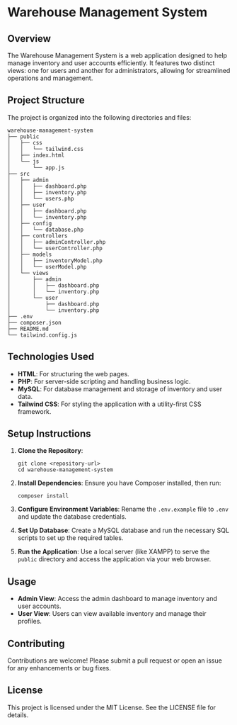 # Warehouse Management System

## Overview
The Warehouse Management System is a web application designed to help manage inventory and user accounts efficiently. It features two distinct views: one for users and another for administrators, allowing for streamlined operations and management.

## Project Structure
The project is organized into the following directories and files:

```
warehouse-management-system
├── public
│   ├── css
│   │   └── tailwind.css
│   ├── index.html
│   └── js
│       └── app.js
├── src
│   ├── admin
│   │   ├── dashboard.php
│   │   ├── inventory.php
│   │   └── users.php
│   ├── user
│   │   ├── dashboard.php
│   │   └── inventory.php
│   ├── config
│   │   └── database.php
│   ├── controllers
│   │   ├── adminController.php
│   │   └── userController.php
│   ├── models
│   │   ├── inventoryModel.php
│   │   └── userModel.php
│   └── views
│       ├── admin
│       │   ├── dashboard.php
│       │   └── inventory.php
│       └── user
│           ├── dashboard.php
│           └── inventory.php
├── .env
├── composer.json
├── README.md
└── tailwind.config.js
```

## Technologies Used
- **HTML**: For structuring the web pages.
- **PHP**: For server-side scripting and handling business logic.
- **MySQL**: For database management and storage of inventory and user data.
- **Tailwind CSS**: For styling the application with a utility-first CSS framework.

## Setup Instructions
1. **Clone the Repository**: 
   ```
   git clone <repository-url>
   cd warehouse-management-system
   ```

2. **Install Dependencies**: 
   Ensure you have Composer installed, then run:
   ```
   composer install
   ```

3. **Configure Environment Variables**: 
   Rename the `.env.example` file to `.env` and update the database credentials.

4. **Set Up Database**: 
   Create a MySQL database and run the necessary SQL scripts to set up the required tables.

5. **Run the Application**: 
   Use a local server (like XAMPP) to serve the `public` directory and access the application via your web browser.

## Usage
- **Admin View**: Access the admin dashboard to manage inventory and user accounts.
- **User View**: Users can view available inventory and manage their profiles.

## Contributing
Contributions are welcome! Please submit a pull request or open an issue for any enhancements or bug fixes.

## License
This project is licensed under the MIT License. See the LICENSE file for details.



